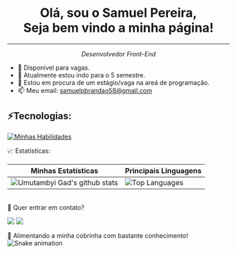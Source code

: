 <div align="center"> <h1> 
  Olá, sou o Samuel Pereira, <br> Seja bem vindo a minha página!</h1>
</div>
<hr>

<em > <p align="center">Desenvolvedor Front-End</p> </em>


- 🔭 Disponível para vagas.
- 🌱 Atualmente estou indo para o 5 semestre.
- 🤔 Estou em procura de um estágio/vaga na areá de programação.
- 📫 Meu email: samuelpbrandao58@gmail.com

</div>
  <div style="display: inline_block">
     <h2>⚡Tecnologias:</h2>
  
  
  [![Minhas Habilidades](https://skillicons.dev/icons?i=html,css,javascript,vuejs,sass,bootstrap,oracle)](https://skillicons.dev)
  
</div>

<div align="left">
📈 Estatísticas:

  
  | Minhas Estatísticas                                                                                                                                                            | Principais Linguagens                                                                                                                                                                     |
| ------------------------------------------------------------------------------------------------------------------------------------------------------------------------ | ---------------------------------------------------------------------------------------------------------------------------------------------------------------------------------- |
| ![Umutambyi Gad's github stats](https://github-readme-stats.vercel.app/api?username=SamuelPereiraBrandao&show_icons=true&hide_border=true&count_private=true&theme=jolly) | ![Top Languages](https://github-readme-stats.vercel.app/api/top-langs/?username=SamuelPereiraBrandao&langs_count=10&count_private=true&hide_border=true&theme=jolly&layout=compact) |

  
  

  <br>
<div>
💬 Quer entrar em contato?
  <br>

  
  
  <a href="https://api.whatsapp.com/send/?phone=%2B5511981175506&text&app_absent=0" target="_blank"><img src="https://img.shields.io/badge/WhatsApp-25D366?style=for-the-badge&logo=whatsapp&logoColor=white" target="_blank"></a>
  <a href = "mailto:samuelpbrandao58@gmail.com"><img src="https://img.shields.io/badge/-Gmail-%23333?style=for-the-badge&logo=gmail&logoColor=white" target="_blank"></a>
</div>



  🐍 Alimentando a minha cobrinha com bastante conhecimento!
  ![Snake animation](https://github.com/SamuelPereiraBrandao/SamuelPereiraBrandao/blob/output/github-contribution-grid-snake.svg)
  
  
  
